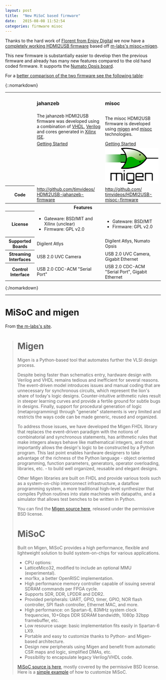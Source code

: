 ```yaml
---
layout: post
title:  "New MiSoC based firmware"
date:   2015-08-08 11:52:54
categories: firmware misoc
---
```


Thanks to the hard work of [Florent from Enjoy
Digital](http://enjoy-digital.fr/) we now have a [completely working HDMI2USB
firmware](https://github.com/timvideos/HDMI2USB-misoc-firmware) based off
[m-labs's misoc+migen](http://m-labs.hk/gateware.html).

This new firmware is substantially easier to develop then the previous firmware
and already has many new features compared to the old hand coded firmware. It
supports the [Numato Opsis board](/numato-opsis/).

For a [better comparison of the two firmware see the following table](/firmware-compare):

{::nomarkdown}
<table class="firmware">

 <tr class="name">
   <td>&nbsp;</td>
   <td class="fw-jahanzeb"><h3>jahanzeb</h3></td>
   <td class="fw-misoc"><h3>misoc</h3></td>
 </tr>

 <tr class="desc">
   <td>&nbsp;</td>
   <td class="fw-jahanzeb">
The jahanzeb HDMI2USB firmware was developed using a combination of
<a href="">VHDL</a>, <a href="">Verilog</a> and cores generated in
<a href="">Xilinx ISE</a>.
   </td>
   <td>
The misoc HDMI2USB firmware is developed using
<a href="http://m-labs.hk/gateware.html">migen</a> and
<a href="http://m-labs.hk/gateware.html">misoc</a> technologies.
   </td>
 </tr>

  <tr class="links">
    <td>&nbsp;</td>
    <td class="fw-jahanzeb">
 <a href="../firmware-jahanzeb" title="Getting Started with HDMI2USB Original Firmware" class="btn btn-default">Getting Started</a>
    </td>
    <td class="fw-misoc">
 <a href="../firmware-misoc" title="Getting Started with HDMI2USB misoc Firmware" class="btn btn-default">Getting Started</a>
    </td>
  </tr>

 <tr class="picture">
   <td>&nbsp;</td>
   <td class="fw-jahanzeb"></td>
   <td class="fw-misoc"><img class="firmware-pic" src="/img/misoc-logo.png"></td>
 </tr>

 <tr class="code">
   <th>Code</th>
   <td class="fw-jahanzeb"><a href="http://github.com/timvideos/HDMI2USB-jahanzeb-firmware">http://github.com/<wbr>timvideos/<wbr>HDMI2USB-jahanzeb-firmware</a></td>
   <td class="fw-misoc"><a href="http://github.com/timvideos/HDMI2USB-misoc-firmware">http://github.com/<wbr>timvideos/<wbr>HDMI2USB-misoc-firmware</a></td>
 </tr>

 <tr>
   <th class="head" colspan=3>
     Features
   </th>
 </tr>
 <tr>
   <th>License</th>
   <td class="fw-jahanzeb">
    <ul>
      <li>Gateware: BSD/MIT and Xilinx (unclear)</li>
      <li>Firmware: GPL v2.0</li>
    </ul>
   </td>
   <td class="fw-misoc">
    <ul>
      <li>Gateware: BSD/MIT</li>
      <li>Firmware: GPL v2.0</li>
    </ul>
   </td>
 </tr>
 <tr>
   <th>Supported Boards</th>
   <td class="fw-jahanzeb">Digilent Atlys</td>
   <td class="fw-misoc">Digilent Atlys, Numato Opsis</td>
 </tr>
 <tr>
   <th>Streaming Interfaces</th>
   <td class="fw-jahanzeb">USB 2.0 UVC Camera</td>
   <td class="fw-misoc">USB 2.0 UVC Camera, Gigabit Ethernet</a></td>
 </tr>
 <tr>
   <th>Control Interface</th>
   <td class="fw-jahanzeb">USB 2.0 CDC-ACM "Serial Port"</td>
   <td class="fw-misoc">USB 2.0 CDC-ACM "Serial Port", Gigabit Ethernet</a></td>
 </tr>
</table>
{:/nomarkdown}

---

# MiSoC and migen

From <a href="http://m-labs.hk/gateware.html">the m-labs's site</a>.

> # Migen
> 
> Migen is a Python-based tool that automates further the VLSI design process.
> 
> Despite being faster than schematics entry, hardware design with Verilog and
> VHDL remains tedious and inefficient for several reasons. The event-driven
> model introduces issues and manual coding that are unnecessary for
> synchronous circuits, which represent the lion's share of today's logic
> designs.  Counter-intuitive arithmetic rules result in steeper learning
> curves and provide a fertile ground for subtle bugs in designs. Finally,
> support for procedural generation of logic (metaprogramming) through
> "generate" statements is very limited and restricts the ways code can be made
> generic, reused and organized.
> 
> To address those issues, we have developed the Migen FHDL library that
> replaces the event-driven paradigm with the notions of combinatorial and
> synchronous statements, has arithmetic rules that make integers always behave
> like mathematical integers, and most importantly allows the design's logic to
> be constructed by a Python program. This last point enables hardware
> designers to take advantage of the richness of the Python language - object
> oriented programming, function parameters, generators, operator overloading,
> libraries, etc. - to build well organized, reusable and elegant designs.
> 
> Other Migen libraries are built on FHDL and provide various tools such as a
> system-on-chip interconnect infrastructure, a dataflow programming system, a
> more traditional high-level synthesizer that compiles Python routines into
> state machines with datapaths, and a simulator that allows test benches to be
> written in Python.
> 
> You can find the [Migen source here](http://github.com/m-labs/migen),
> released under the permissive BSD license.
>
> # MiSoC
>
> Built on Migen, MiSoC provides a high performance, flexible and lightweight
> solution to build system-on-chips for various applications.
>
> * CPU options:
>  * LatticeMico32, modified to include an optional MMU (experimental).
>  * mor1kx, a better OpenRISC implementation.
> * High performance memory controller capable of issuing several SDRAM
>   commands per FPGA cycle.
> * Supports SDR, DDR, LPDDR and DDR2.
> * Provided peripherals: UART, GPIO, timer, GPIO, NOR flash controller, SPI
>   flash controller, Ethernet MAC, and more.
> * High performance: on Spartan-6, 83MHz system clock frequencies, 10+Gbps DDR
>   SDRAM bandwidth, 1080p 32bpp framebuffer, etc.
> * Low resource usage: basic implementation fits easily in Spartan-6 LX9.
> * Portable and easy to customize thanks to Python- and Migen-based architecture.
> * Design new peripherals using Migen and benefit from automatic CSR maps and
>   logic, simplified DMAs, etc.
> * Possibility to encapsulate legacy Verilog/VHDL code.
>
> [MiSoC source is here](http://github.com/m-labs/misoc), mostly covered by the
> permissive BSD license. Here is a 
> [simple example](http://github.com/m-labs/blinkie) of how to customize MiSoC.
